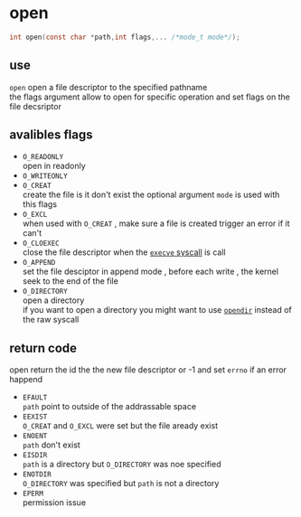 # open
```c
int open(const char *path,int flags,... /*mode_t mode*/);
```
## use
`open` open a file descriptor to the specified pathname  
the flags argument allow to open for specific operation and set flags on the file decsriptor
## avalibles flags
- `O_READONLY`  
   open in readonly
- `O_WRITEONLY`
- `O_CREAT`  
  create the file is it don't exist the optional argument `mode` is used with this flags
- `O_EXCL`  
  when used with `O_CREAT` , make sure a file is created trigger an error if it can't
- `O_CLOEXEC`  
  close the file descriptor when the [`execve` syscall](execve.md) is call
- `O_APPEND`  
  set the file desciptor in append mode , before each write , the kernel seek to the end of the file
- `O_DIRECTORY`  
  open a directory  
  if you want to open a directory you might want to use [`opendir`]() instead of the raw syscall
## return code
open return the id the the new file descriptor or -1 and set `errno` if an error happend
- `EFAULT`  
  `path` point to outside of the addrassable space
- `EEXIST`  
  `O_CREAT` and `O_EXCL` were set but the file aready exist
- `ENOENT`  
  `path` don't exist
- `EISDIR`  
  `path` is a directory but `O_DIRECTORY` was noe specified
- `ENOTDIR`  
  `O_DIRECTORY` was specified but `path` is not a directory
- `EPERM`  
  permission issue
